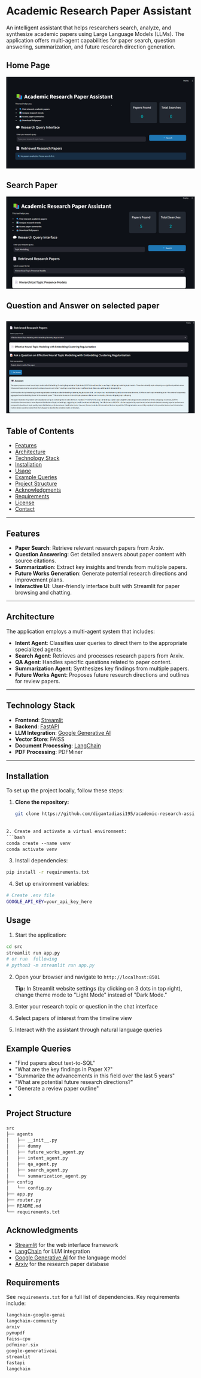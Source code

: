 # Academic Research Paper Assistant

An intelligent assistant that helps researchers search, analyze, and synthesize academic papers using Large Language Models (LLMs). The application offers multi-agent capabilities for paper search, question answering, summarization, and future research direction generation.
## Home Page
![Front-End of app](src/imgs/HomePagepng.png)

## Search Paper
![Search paper on app](src/imgs/Q1.png)
## Question and Answer on selected paper
![Query on selected paper](src/imgs/Q3.png)
---

## Table of Contents

- [Features](#features)
- [Architecture](#architecture)
- [Technology Stack](#technology-stack)
- [Installation](#installation)
- [Usage](#usage)
- [Example Queries](#example-queries)
- [Project Structure](#project-structure)
- [Acknowledgments](#acknowledgments)
- [Requirements](#requirements)
- [License](#license)
- [Contact](#contact)

---

## Features

- **Paper Search**: Retrieve relevant research papers from Arxiv.
- **Question Answering**: Get detailed answers about paper content with source citations.
- **Summarization**: Extract key insights and trends from multiple papers.
- **Future Works Generation**: Generate potential research directions and improvement plans.
- **Interactive UI**: User-friendly interface built with Streamlit for paper browsing and chatting.

---

## Architecture

The application employs a multi-agent system that includes:

- **Intent Agent**: Classifies user queries to direct them to the appropriate specialized agents.
- **Search Agent**: Retrieves and processes research papers from Arxiv.
- **QA Agent**: Handles specific questions related to paper content.
- **Summarization Agent**: Synthesizes key findings from multiple papers.
- **Future Works Agent**: Proposes future research directions and outlines for review papers.

---

## Technology Stack

- **Frontend**: [Streamlit](https://streamlit.io/)
- **Backend**: [FastAPI](https://fastapi.tiangolo.com/)
- **LLM Integration**: [Google Generative AI](https://ai.google.dev/)
- **Vector Store**: FAISS
- **Document Processing**: [LangChain](https://python.langchain.com/)
- **PDF Processing**: PDFMiner

---

## Installation

To set up the project locally, follow these steps:

1. **Clone the repository:**

   ```bash
   git clone https://github.com/digantadiasi195/academic-research-assistant.git
```

2. Create and activate a virtual environment:
```bash
conda create --name venv
conda activate venv
```

3. Install dependencies:
```bash
pip install -r requirements.txt
```

4. Set up environment variables:
```bash
# Create .env file
GOOGLE_API_KEY=your_api_key_here
```


## Usage

1. Start the application:
```bash
cd src
streamlit run app.py
# or run  following 
# python3 -m streamlit run app.py
```

2. Open your browser and navigate to `http://localhost:8501` 

   **Tip:** In Streamlit website settings (by clicking on 3 dots in top right), change theme mode to "Light Mode" instead of "Dark Mode."
  
4. Enter your research topic or question in the chat interface

5. Select papers of interest from the timeline view

6. Interact with the assistant through natural language queries


## Example Queries

- "Find papers about text-to-SQL"
- "What are the key findings in Paper X?"
- "Summarize the advancements in this field over the last 5 years"
- "What are potential future research directions?"
- "Generate a review paper outline"
- 
## Project Structure

```
src
├── agents
│   ├── __init__.py
│   ├── dummy
│   ├── future_works_agent.py
│   ├── intent_agent.py
│   ├── qa_agent.py
│   ├── search_agent.py
│   └── summarization_agent.py
├── config
│   └── config.py
├── app.py
├── router.py
├── README.md
└── requirements.txt
```


## Acknowledgments

- [Streamlit](https://streamlit.io/) for the web interface framework
- [LangChain](https://python.langchain.com/) for LLM integration
- [Google Generative AI](https://ai.google.dev/) for the language model
- [Arxiv](https://arxiv.org/) for the research paper database

## Requirements

See `requirements.txt` for a full list of dependencies. Key requirements include:

```
langchain-google-genai
langchain-community
arxiv
pymupdf
faiss-cpu
pdfminer.six
google-generativeai
streamlit
fastapi
langchain
```
